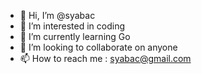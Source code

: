 - 👋 Hi, I’m @syabac
- 👀 I’m interested in coding
- 🌱 I’m currently learning Go
- 💞️ I’m looking to collaborate on anyone
- 📫 How to reach me : syabac@gmail.com

<!---
syabac/syabac is a ✨ special ✨ repository because its `README.md` (this file) appears on your GitHub profile.
You can click the Preview link to take a look at your changes.
--->
